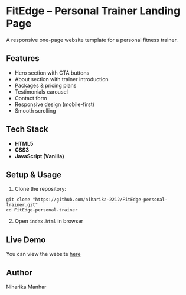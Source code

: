 # FitEdge – Personal Trainer Landing Page

A responsive one-page website template for a personal fitness trainer.  

## Features
- Hero section with CTA buttons
- About section with trainer introduction
- Packages & pricing plans
- Testimonials carousel
- Contact form
- Responsive design (mobile-first)
- Smooth scrolling

## Tech Stack
- **HTML5**
- **CSS3**
- **JavaScript (Vanilla)** 

## Setup & Usage
1. Clone the repository:
```
git clone "https://github.com/niharika-2212/FitEdge-personal-trainer.git"
cd FitEdge-personal-trainer
```

2. Open `index.html` in browser

## Live Demo
You can view the website [here](https://niharika-2212.github.io/FitEdge-personal-trainer/)

## Author
Niharika Manhar

